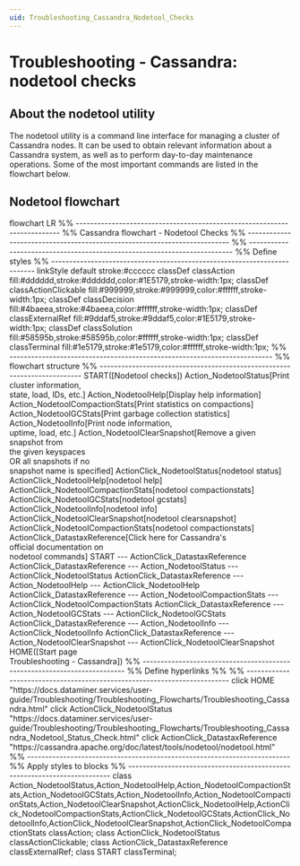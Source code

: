 ```yaml
---
uid: Troubleshooting_Cassandra_Nodetool_Checks
---
```


# Troubleshooting - Cassandra: nodetool checks

## About the nodetool utility

The nodetool utility is a command line interface for managing a cluster of Cassandra nodes. It can be used to obtain relevant information about a Cassandra system, as well as to perform day-to-day maintenance operations. Some of the most important commands are listed in the flowchart below.

## Nodetool flowchart

<div class="mermaid">
flowchart LR
%% -------------------------------------------------------------------------
%% Cassandra flowchart - Nodetool Checks
%% -------------------------------------------------------------------------
%% -------------------------------------------------------------------------
%% Define styles
%% -------------------------------------------------------------------------
linkStyle default stroke:#cccccc
classDef classAction fill:#dddddd,stroke:#dddddd,color:#1E5179,stroke-width:1px;
classDef classActionClickable fill:#999999,stroke:#999999,color:#ffffff,stroke-width:1px;
classDef classDecision fill:#4baeea,stroke:#4baeea,color:#ffffff,stroke-width:1px;
classDef classExternalRef fill:#9ddaf5,stroke:#9ddaf5,color:#1E5179,stroke-width:1px;
classDef classSolution fill:#58595b,stroke:#58595b,color:#ffffff,stroke-width:1px;
classDef classTerminal fill:#1e5179,stroke:#1e5179,color:#ffffff,stroke-width:1px;
%% -------------------------------------------------------------------------
%% flowchart structure
%% -------------------------------------------------------------------------
START([Nodetool checks])
Action_NodetoolStatus[Print cluster information,<br> state, load, IDs, etc.]
Action_NodetoolHelp[Display help information]
Action_NodetoolCompactionStats[Print statistics on compactions]
Action_NodetoolGCStats[Print garbage collection statistics]
Action_NodetoolInfo[Print node information,<br> uptime, load, etc.]
Action_NodetoolClearSnapshot[Remove a given snapshot from <br> the given keyspaces<br> OR all snapshots if no <br> snapshot name is specified]
ActionClick_NodetoolStatus[nodetool status]
ActionClick_NodetoolHelp[nodetool help]
ActionClick_NodetoolCompactionStats[nodetool compactionstats]
ActionClick_NodetoolGCStats[nodetool gcstats]
ActionClick_NodetoolInfo[nodetool info]
ActionClick_NodetoolClearSnapshot[nodetool clearsnapshot]
ActionClick_NodetoolCompactionStats[nodetool compactionstats]
ActionClick_DatastaxReference[Click here for Cassandra's <br> official documentation on <br> nodetool commands]
START --- ActionClick_DatastaxReference
ActionClick_DatastaxReference --- Action_NodetoolStatus --- ActionClick_NodetoolStatus
ActionClick_DatastaxReference --- Action_NodetoolHelp --- ActionClick_NodetoolHelp
ActionClick_DatastaxReference --- Action_NodetoolCompactionStats --- ActionClick_NodetoolCompactionStats
ActionClick_DatastaxReference --- Action_NodetoolGCStats --- ActionClick_NodetoolGCStats
ActionClick_DatastaxReference --- Action_NodetoolInfo --- ActionClick_NodetoolInfo
ActionClick_DatastaxReference --- Action_NodetoolClearSnapshot --- ActionClick_NodetoolClearSnapshot
HOME([Start page <br/> Troubleshooting - Cassandra])
%% -------------------------------------------------------------------------
%% Define hyperlinks %%
%% -------------------------------------------------------------------------
click HOME "https://docs.dataminer.services/user-guide/Troubleshooting/Troubleshooting_Flowcharts/Troubleshooting_Cassandra.html"
click ActionClick_NodetoolStatus "https://docs.dataminer.services/user-guide/Troubleshooting/Troubleshooting_Flowcharts/Troubleshooting_Cassandra_Nodetool_Status_Check.html"
click ActionClick_DatastaxReference "https://cassandra.apache.org/doc/latest/tools/nodetool/nodetool.html"
%% -------------------------------------------------------------------------
%% Apply styles to blocks
%% -------------------------------------------------------------------------
class Action_NodetoolStatus,Action_NodetoolHelp,Action_NodetoolCompactionStats,Action_NodetoolGCStats,Action_NodetoolInfo,Action_NodetoolCompactionStats,Action_NodetoolClearSnapshot,ActionClick_NodetoolHelp,ActionClick_NodetoolCompactionStats,ActionClick_NodetoolGCStats,ActionClick_NodetoolInfo,ActionClick_NodetoolClearSnapshot,ActionClick_NodetoolCompactionStats classAction;
class ActionClick_NodetoolStatus classActionClickable;
class ActionClick_DatastaxReference classExternalRef;
class START classTerminal;
</div>
